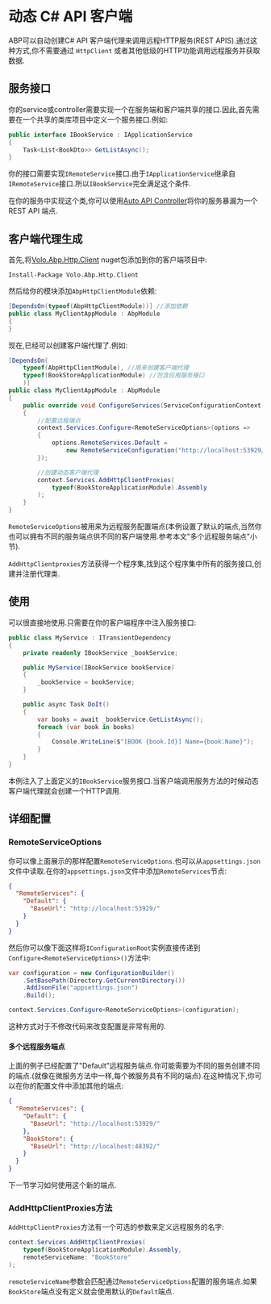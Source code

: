 # 动态 C# API 客户端

ABP可以自动创建C# API 客户端代理来调用远程HTTP服务(REST APIS).通过这种方式,你不需要通过 `HttpClient` 或者其他低级的HTTP功能调用远程服务并获取数据.

## 服务接口

你的service或controller需要实现一个在服务端和客户端共享的接口.因此,首先需要在一个共享的类库项目中定义一个服务接口.例如:

````csharp
public interface IBookService : IApplicationService
{
    Task<List<BookDto>> GetListAsync();
}
````

你的接口需要实现`IRemoteService`接口.由于`IApplicationService`继承自`IRemoteService`接口.所以`IBookService`完全满足这个条件.

在你的服务中实现这个类,你可以使用[Auto API Controller](Auto-API-Controllers.md)将你的服务暴漏为一个REST API 端点.

## 客户端代理生成

首先,将[Volo.Abp.Http.Client](https://www.nuget.org/packages/Volo.Abp.Http.Client) nuget包添加到你的客户端项目中:

````
Install-Package Volo.Abp.Http.Client
````

然后给你的模块添加`AbpHttpClientModule`依赖:

````csharp
[DependsOn(typeof(AbpHttpClientModule))] //添加依赖
public class MyClientAppModule : AbpModule
{
}
````

现在,已经可以创建客户端代理了.例如:

````csharp
[DependsOn(
    typeof(AbpHttpClientModule), //用来创建客户端代理
    typeof(BookStoreApplicationModule) //包含应用服务接口
    )]
public class MyClientAppModule : AbpModule
{
    public override void ConfigureServices(ServiceConfigurationContext context)
    {
        //配置远程端点
        context.Services.Configure<RemoteServiceOptions>(options =>
        {
            options.RemoteServices.Default =
                new RemoteServiceConfiguration("http://localhost:53929/");
        });

        //创建动态客户端代理
        context.Services.AddHttpClientProxies(
            typeof(BookStoreApplicationModule).Assembly
        );
    }
}
````

`RemoteServiceOptions`被用来为远程服务配置端点(本例设置了默认的端点,当然你也可以拥有不同的服务端点供不同的客户端使用.参考本文"多个远程服务端点"小节).

`AddHttpClientproxies`方法获得一个程序集,找到这个程序集中所有的服务接口,创建并注册代理类.

## 使用

可以很直接地使用.只需要在你的客户端程序中注入服务接口:

````csharp
public class MyService : ITransientDependency
{
    private readonly IBookService _bookService;

    public MyService(IBookService bookService)
    {
        _bookService = bookService;
    }

    public async Task DoIt()
    {
        var books = await _bookService.GetListAsync();
        foreach (var book in books)
        {
            Console.WriteLine($"[BOOK {book.Id}] Name={book.Name}");
        }
    }
}
````

本例注入了上面定义的`IBookService`服务接口.当客户端调用服务方法的时候动态客户端代理就会创建一个HTTP调用.

## 详细配置

### RemoteServiceOptions

你可以像上面展示的那样配置`RemoteServiceOptions`.也可以从`appsettings.json`文件中读取.在你的`appsettings.json`文件中添加`RemoteServices`节点:

````json
{
  "RemoteServices": {
    "Default": {
      "BaseUrl": "http://localhost:53929/"
    } 
  } 
}
````

然后你可以像下面这样将`IConfigurationRoot`实例直接传递到`Configure<RemoteServiceOptions>()`方法中:

````csharp
var configuration = new ConfigurationBuilder()
    .SetBasePath(Directory.GetCurrentDirectory())
    .AddJsonFile("appsettings.json")
    .Build();

context.Services.Configure<RemoteServiceOptions>(configuration);
````

这种方式对于不修改代码来改变配置是非常有用的.

#### 多个远程服务端点

上面的例子已经配置了"Default"远程服务端点.你可能需要为不同的服务创建不同的端点.(就像在微服务方法中一样,每个微服务具有不同的端点).在这种情况下,你可以在你的配置文件中添加其他的端点:

````json
{
  "RemoteServices": {
    "Default": {
      "BaseUrl": "http://localhost:53929/"
    },
    "BookStore": {
      "BaseUrl": "http://localhost:48392/"
    } 
  } 
}
````

下一节学习如何使用这个新的端点.

### AddHttpClientProxies方法

`AddHttpClientProxies`方法有一个可选的参数来定义远程服务的名字:

````csharp
context.Services.AddHttpClientProxies(
    typeof(BookStoreApplicationModule).Assembly,
    remoteServiceName: "BookStore"
);
````

`remoteServiceName`参数会匹配通过`RemoteServiceOptions`配置的服务端点.如果`BookStore`端点没有定义就会使用默认的`Default`端点.